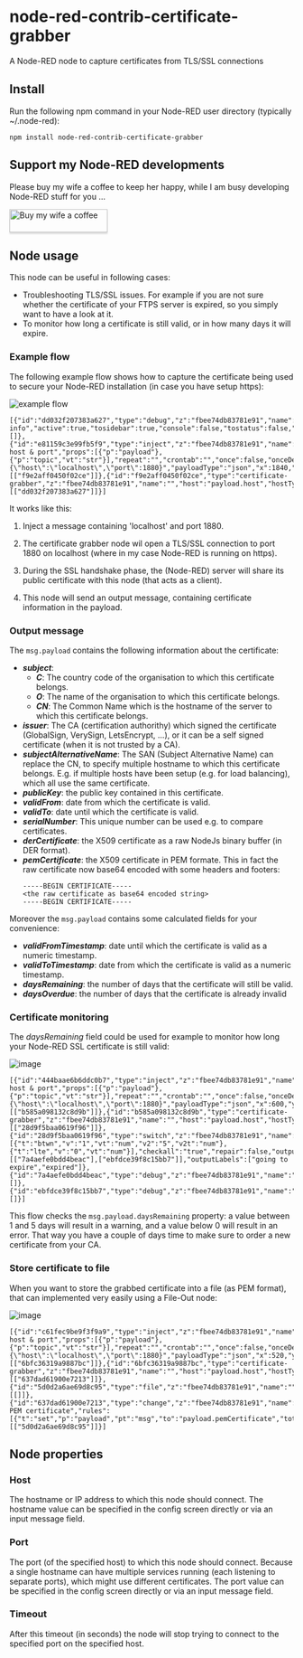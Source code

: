 # node-red-contrib-certificate-grabber
A Node-RED node to capture certificates from TLS/SSL connections

## Install
Run the following npm command in your Node-RED user directory (typically ~/.node-red):
```
npm install node-red-contrib-certificate-grabber
```

## Support my Node-RED developments
Please buy my wife a coffee to keep her happy, while I am busy developing Node-RED stuff for you ...

<a href="https://www.buymeacoffee.com/bartbutenaers" target="_blank"><img src="https://www.buymeacoffee.com/assets/img/custom_images/orange_img.png" alt="Buy my wife a coffee" style="height: 41px !important;width: 174px !important;box-shadow: 0px 3px 2px 0px rgba(190, 190, 190, 0.5) !important;-webkit-box-shadow: 0px 3px 2px 0px rgba(190, 190, 190, 0.5) !important;" ></a>

## Node usage
This node can be useful in following cases:
+ Troubleshooting TLS/SSL issues.  For example if you are not sure whether the certificate of your FTPS server is expired, so you simply want to have a look at it.
+ To monitor how long a certificate is still valid, or in how many days it will expire.

### Example flow
The following example flow shows how to capture the certificate being used to secure your Node-RED installation (in case you have setup https):

![example flow](https://user-images.githubusercontent.com/14224149/173449679-8c1a0256-15dd-48c1-a3ae-cfbbed3bf865.png)
```
[{"id":"dd032f207383a627","type":"debug","z":"fbee74db83781e91","name":"Certificate info","active":true,"tosidebar":true,"console":false,"tostatus":false,"complete":"payload","targetType":"msg","statusVal":"","statusType":"auto","x":2260,"y":1540,"wires":[]},{"id":"e81159c3e99fb5f9","type":"inject","z":"fbee74db83781e91","name":"Inject host & port","props":[{"p":"payload"},{"p":"topic","vt":"str"}],"repeat":"","crontab":"","once":false,"onceDelay":0.1,"topic":"","payload":"{\"host\":\"localhost\",\"port\":1880}","payloadType":"json","x":1840,"y":1540,"wires":[["f9e2aff0450f02ce"]]},{"id":"f9e2aff0450f02ce","type":"certificate-grabber","z":"fbee74db83781e91","name":"","host":"payload.host","hostType":"msg","port":"payload.port","portType":"msg","timeout":"10","x":2050,"y":1540,"wires":[["dd032f207383a627"]]}]
```
It works like this:
1. Inject a message containing 'localhost' and port 1880.

2. The certificate grabber node wil open a TLS/SSL connection to port 1880 on localhost (where in my case Node-RED is running on https).

3. During the SSL handshake phase, the (Node-RED) server will share its public certificate with this node (that acts as a client).

4. This node will send an output message, containing certificate information in the payload.

### Output message
The `msg.payload` contains the following information about the certificate:
+ ***subject***:
   + ***C***: The country code of the organisation to which this certificate belongs. 
   + ***O***: The name of the organisation to which this certificate belongs.
   + ***CN***: The Common Name which is the hostname of the server to which this certificate belongs.
+ ***issuer***: The CA (certification authorithy) which signed the certificate (GlobalSign, VerySign, LetsEncrypt, ...), or it can be a self signed certificate (when it is not trusted by a CA).
+ ***subjectAlternativeName***: The SAN (Subject Alternative Name) can replace the CN, to specify multiple hostname to which this certificate belongs.  E.g. if multiple hosts have been setup (e.g. for load balancing), which all use the same certificate.
+ ***publicKey***: the public key contained in this certificate.
+ ***validFrom***: date from which the certificate is valid.
+ ***validTo***: date until which the certificate is valid.
+ ***serialNumber***: This unique number can be used e.g. to compare certificates.
+ ***derCertificate***: the X509 certificate as a raw NodeJs binary buffer (in DER format).
+ ***pemCertificate***: the X509 certificate in PEM formate.  This in fact the raw certificate now base64 encoded with some headers and footers:
   ```
   -----BEGIN CERTIFICATE-----
   <the raw certificate as base64 encoded string>
   -----BEGIN CERTIFICATE-----
   ```

Moreover the `msg.payload` contains some calculated fields for your convenience:
+ ***validFromTimestamp***: date until which the certificate is valid as a numeric timestamp.
+ ***validToTimestamp***: date from which the certificate is valid as a numeric timestamp.
+ ***daysRemaining***: the number of days that the certificate will still be valid.
+ ***daysOverdue***: the number of days that the certificate is already invalid

### Certificate monitoring
The *daysRemaining* field could be used for example to monitor how long your Node-RED SSL certificate is still valid:

![image](https://user-images.githubusercontent.com/14224149/175152283-cad01bf6-0ffb-4943-a445-3b5c8f868604.png)
```
[{"id":"444baae6b6ddc0b7","type":"inject","z":"fbee74db83781e91","name":"Inject host & port","props":[{"p":"payload"},{"p":"topic","vt":"str"}],"repeat":"","crontab":"","once":false,"onceDelay":0.1,"topic":"","payload":"{\"host\":\"localhost\",\"port\":1880}","payloadType":"json","x":600,"y":1620,"wires":[["b585a098132c8d9b"]]},{"id":"b585a098132c8d9b","type":"certificate-grabber","z":"fbee74db83781e91","name":"","host":"payload.host","hostType":"msg","port":"payload.port","portType":"msg","timeout":"10","x":810,"y":1620,"wires":[["28d9f5baa0619f96"]]},{"id":"28d9f5baa0619f96","type":"switch","z":"fbee74db83781e91","name":"daysRemaining","property":"payload.daysRemaining","propertyType":"msg","rules":[{"t":"btwn","v":"1","vt":"num","v2":"5","v2t":"num"},{"t":"lte","v":"0","vt":"num"}],"checkall":"true","repair":false,"outputs":2,"x":1020,"y":1620,"wires":[["7a4aefe0bdd4beac"],["ebfdce39f8c15bb7"]],"outputLabels":["going to expire","expired"]},{"id":"7a4aefe0bdd4beac","type":"debug","z":"fbee74db83781e91","name":"Warning","active":true,"tosidebar":true,"console":false,"tostatus":false,"complete":"payload","targetType":"msg","statusVal":"","statusType":"auto","x":1220,"y":1600,"wires":[]},{"id":"ebfdce39f8c15bb7","type":"debug","z":"fbee74db83781e91","name":"Problem","active":true,"tosidebar":true,"console":false,"tostatus":false,"complete":"payload","targetType":"msg","statusVal":"","statusType":"auto","x":1220,"y":1640,"wires":[]}]
```
This flow checks the `msg.payload.daysRemaining` property: a value between 1 and 5 days will result in a warning, and a value below 0 will result in an error.  That way you have a couple of days time to make sure to order a new certificate from your CA.

### Store certificate to file
When you want to store the grabbed certificate into a file (as PEM format), that can implemented very easily using a File-Out node:

![image](https://user-images.githubusercontent.com/14224149/175068479-18ddb83b-32da-41f4-b20f-3af11b2022fd.png)
```
[{"id":"c61fec9be9f3f9a9","type":"inject","z":"fbee74db83781e91","name":"Inject host & port","props":[{"p":"payload"},{"p":"topic","vt":"str"}],"repeat":"","crontab":"","once":false,"onceDelay":0.1,"topic":"","payload":"{\"host\":\"localhost\",\"port\":1880}","payloadType":"json","x":520,"y":1460,"wires":[["6bfc36319a9887bc"]]},{"id":"6bfc36319a9887bc","type":"certificate-grabber","z":"fbee74db83781e91","name":"","host":"payload.host","hostType":"msg","port":"payload.port","portType":"msg","timeout":"10","x":730,"y":1460,"wires":[["637dad61900e7213"]]},{"id":"5d0d2a6ae69d8c95","type":"file","z":"fbee74db83781e91","name":"","filename":"c:\\temp\\grabbedCert.crt","filenameType":"str","appendNewline":false,"createDir":false,"overwriteFile":"true","encoding":"none","x":1210,"y":1460,"wires":[[]]},{"id":"637dad61900e7213","type":"change","z":"fbee74db83781e91","name":"get PEM certificate","rules":[{"t":"set","p":"payload","pt":"msg","to":"payload.pemCertificate","tot":"msg"}],"action":"","property":"","from":"","to":"","reg":false,"x":950,"y":1460,"wires":[["5d0d2a6ae69d8c95"]]}]
```

## Node properties

### Host
The hostname or IP address to which this node should connect.  The hostname value can be specified in the config screen directly or via an input message field.

### Port
The port (of the specified host) to which this node should connect.  Because a single hostname can have multiple services running (each listening to separate ports), which might use different certificates.  The port value can be specified in the config screen directly or via an input message field.

### Timeout
After this timeout (in seconds) the node will stop trying to connect to the specified port on the specified host.  
